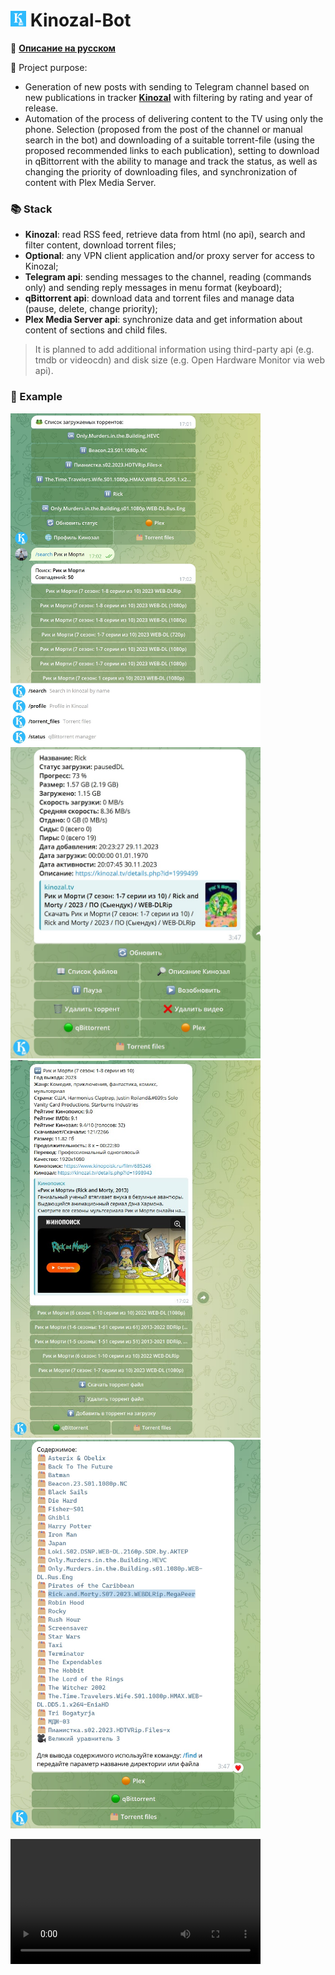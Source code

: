 # <img src="https://github.com/Lifailon/Kinozal-Bot/blob/rsa/image/kinozal-bot-ico-256px.png" width="25" /> Kinozal-Bot

📢 **[Описание на русском](https://github.com/Lifailon/Kinozal-Bot/blob/rsa/README_RU.md)**

🍿 Project purpose:

- Generation of new posts with sending to Telegram channel based on new publications in tracker **[Kinozal](https://kinozal.tv)** with filtering by rating and year of release.
- Automation of the process of delivering content to the TV using only the phone. Selection (proposed from the post of the channel or manual search in the bot) and downloading of a suitable torrent-file (using the proposed recommended links to each publication), setting to download in qBittorrent with the ability to manage and track the status, as well as changing the priority of downloading files, and synchronization of content with Plex Media Server.

### 📚 Stack

- **Kinozal**: read RSS feed, retrieve data from html (no api), search and filter content, download torrent files;
- **Optional**: any VPN client application and/or proxy server for access to Kinozal;
- **Telegram api**: sending messages to the channel, reading (commands only) and sending reply messages in menu format (keyboard);
- **qBittorrent api**: download data and torrent files and manage data (pause, delete, change priority);
- **Plex Media Server api**: synchronize data and get information about content of sections and child files.

> It is planned to add additional information using third-party api (e.g. tmdb or videocdn) and disk size (e.g. Open Hardware Monitor via web api).

### 🎉 Example

<a href="https://github.com/Lifailon/Kinozal-Bot/blob/rsa/image/status_torrent_and_search_kinozal.jpg"><img src="https://github.com/Lifailon/Kinozal-Bot/blob/rsa/image/status_torrent_and_search_kinozal.jpg" width="400"/></a>
<a href="https://github.com/Lifailon/Kinozal-Bot/blob/rsa/image/info_torrent.jpg"><img src="https://github.com/Lifailon/Kinozal-Bot/blob/rsa/image/info_torrent.jpg" width="400"/></a>
<a href="https://github.com/Lifailon/Kinozal-Bot/blob/rsa/image/find_kinozal.jpg"><img src="https://github.com/Lifailon/Kinozal-Bot/blob/rsa/image/find_kinozal.jpg" width="400"/></a>
<a href="https://github.com/Lifailon/Kinozal-Bot/blob/rsa/image/plex_folder.jpg"><img src="https://github.com/Lifailon/Kinozal-Bot/blob/rsa/image/plex_folder.jpg" width="400"/></a>

<video src='https://github.com/Lifailon/Kinozal-Bot/blob/rsa/image/telegram-example.mp4' width=400/>

![Image alt](https://github.com/Lifailon/Kinozal-Bot/blob/rsa/image/telegram-example.gif)

### 🚀 Install

All settings are set in the configuration file: **kinozal-bot.conf** 📑.

1. Register an account in **Kinozal** and fill in the parameters in the configuration:

`KZ_PROFILE="id_you_profile"` - used to get information from the profile \
`KZ_USER="LOGIN"` - used at the stage of torrent file downloading and obtaining information in the profile \
`KZ_PASS="PASSWORD"`

2. If you do not have direct access to Kinozal, you can use a VPN or proxy server (I use **Handy Cache** in conjunction with **VPN Hotspot Shield** in Split Tunneling mode on Windows) through which the bot can proxy its requests.

`PROXY="True"` - enable the use of a proxy server in curl-requests when accessing Kinozal \
`PROXY_ADDR="http://192.168.3.100:9090"` \
`PROXY_USER="LOGIN"` \
`PROXY_PASS="PASSWORD"`

3. Install torrent client **qBittorrent**, enable **Web interface** in the settings.

`QB_ADDR="http://192.168.3.100:8888"` - specify the final URL, which specifies the IP address of the machine running qBittorrent and port (set in the settings) \
`QB_USER="LOGIN"` - is specified in the **Authentication** field in the **Web Interface** settings \
`QB_PASS="PASSWORD"`

![Image alt](https://github.com/Lifailon/Kinozal-Bot/blob/rsa/image/qbittorrent-settings.jpg)

4. Install **Plex Media Server** (in my case installed where the qBittorrent client is on my Windows machine) and **get the key/token** to access the REST API. I couldn't find a way to get the key in the web interface, so I captured the token in the network log url request (X-Plex-Token=) during authorization using **Development Tools** (no time limit).

`PLEX_ADDR="http://192.168.3.100:32400"` \
`PLEX_TOKEN="TOKEN"`

![Image alt](https://github.com/Lifailon/Kinozal-Bot/blob/rsa/image/plex-token.jpg)

5. To run the bot, place the **kinozal-bot.conf** configuration file next to the script (log, cookie and torrent file storage paths are set in the configuration) and use the interpreter 🐧 to run it (root privileges are not required):

```bash
bash ~/bash kinozal-torrent/kinozal-bot-0.4.sh
```

On startup, the path to the log will be given. There are 2 main threads (processes) and up to 20 child threads running.

**Stop the service:**

```bash
bash ~/bash kinozal-torrent/kinozal-bot-0.4.sh stop
bash ~/bash kinozal-torrent/kinozal-bot-0.4.sh status
```

